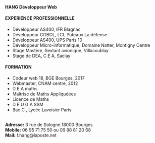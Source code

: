 <!-- semaine2 -->
<!-- comprendre le web
HTML et CSS  -->
<!--EXERCICE 1, 2 et 3 apprendre HTML et CSS semaine 2
Faire exercice 1 et 2 puis 3  CV en HTLM
https://www.codecademy.com/users/john6483/achievements

-->
<html>

<head>

<h4>HANG Développeur Web</h4>
<!-- <style type="text/css">
p { color: blue;}
</style>  -->

</head>
<body>
<p style="text-align:center; color:red">
<h4>EXPERIENCE PROFESSIONNELLE</h4></p>
<ul>
    <li>Développeur AS400, IFR Blagnac</li>
    <li>Développeur COBOL, LCL Puteaux La défense</li>
    <li>Développeur AS400, UPS Paris 10</li>
    <li>Développeur Micro-informatique, Domaine Natter, Montigny Centre</li>
    <li>Stage Mastère, Sextant avionique, Villacoublay</li>
    <li>Stage de DEA, C E A, Saclay</li>

</ul>
<p style="text-align:center; color:red">
<h4>FORMATION</h4></p>
<ul>
  <li>Codeur web 18, BGE Bourges, 2017</li>
  <li>Webmaster, CNAM centre, 2012</li>
  <li>D E A maths</li>
  <li>Maîtrise de Maths Appliquéees</li>
  <li>Licence de Maths</li>
  <li>D E U G A SSM</li>
  <li>Bac C , Lycée Lavoisier Paris</li>
</ul>
<br>
<footer>
<b>Adresse:</b>
3 rue de Sologne
18000 Bourges
<br>
<b>Mobile:</b> 06 95 71 75 50 ou 06 88 81 20 68
<br>
<b>Mail:</b> f.hang@laposte.net
</footer>
</body>
</html>
